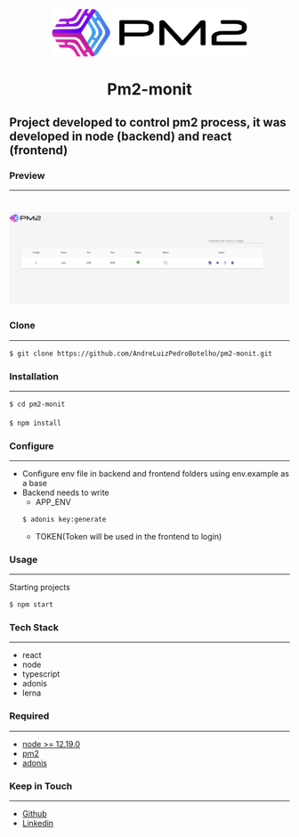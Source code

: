 <div align="center">
  <img alt="Logo" title="#Logo" width="350" src="./logo.png" />
  <h1 align="center">Pm2-monit</h1> 
</div>


## Project developed to control pm2 process, it was developed in node (backend) and react (frontend)


### Preview
---

<h1 align="center">

  <img alt="Preview" title="#Preview" src="./preview.png" />

</h1>

### Clone

---

```sh
$ git clone https://github.com/AndreLuizPedroBotelho/pm2-monit.git
```

### Installation

---

```sh
$ cd pm2-monit

$ npm install
```

### Configure

---

- Configure env file in backend and frontend folders using env.example as a base
- Backend needs to write 
  - APP_ENV 
  ```sh
  $ adonis key:generate
  ```
  - TOKEN(Token will be used in the frontend to login)
### Usage

---

Starting projects

```sh
$ npm start
```

### Tech Stack
---

- react 
- node
- typescript
- adonis
- lerna


### Required

---

- [node >= 12.19.0](https://nodejs.org/)
- [pm2](https://pm2.keymetrics.io/)
- [adonis](https://adonisjs.com/docs/4.1/installation)


### Keep in Touch
---

- [Github](https://github.com/AndreLuizPedroBotelho)
- [Linkedin](https://www.linkedin.com/in/andr%C3%A9-luiz-pedro-botelho/)


